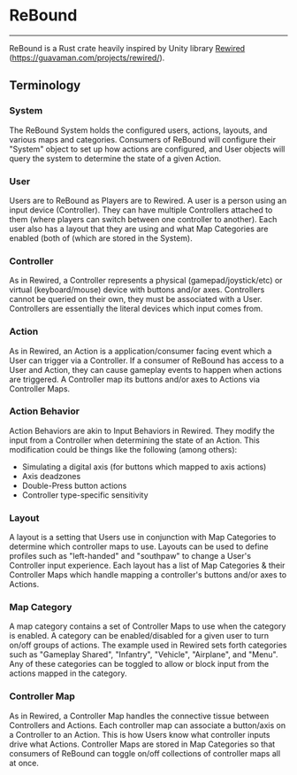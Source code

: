 # ReBound
-----

ReBound is a Rust crate heavily inspired by Unity library [Rewired](https://assetstore.unity.com/packages/tools/utilities/rewired-21676) (https://guavaman.com/projects/rewired/).

## Terminology

### System

The ReBound System holds the configured users, actions, layouts, and various maps and categories. Consumers of ReBound will configure their "System" object to set up how actions are configured, and User objects will query the system to determine the state of a given Action.

### User

Users are to ReBound as Players are to Rewired. A user is a person using an input device (Controller). They can have multiple Controllers attached to them (where players can switch between one controller to another). Each user also has a layout that they are using and what Map Categories are enabled (both of (which are stored in the System).

### Controller

As in Rewired, a Controller represents a physical (gamepad/joystick/etc) or virtual (keyboard/mouse) device with buttons and/or axes. Controllers cannot be queried on their own, they must be associated with a User. Controllers are essentially the literal devices which input comes from.

### Action

As in Rewired, an Action is a application/consumer facing event which a User can trigger via a Controller. If a consumer of ReBound has access to a User and Action, they can cause gameplay events to happen when actions are triggered. A Controller map its buttons and/or axes to Actions via Controller Maps.

### Action Behavior

Action Behaviors are akin to Input Behaviors in Rewired. They modify the input from a Controller when determining the state of an Action. This modification could be things like the following (among others):
- Simulating a digital axis (for buttons which mapped to axis actions)
- Axis deadzones
- Double-Press button actions
- Controller type-specific sensitivity

### Layout

A layout is a setting that Users use in conjunction with Map Categories to determine which controller maps to use. Layouts can be used to define profiles such as "left-handed" and "southpaw" to change a User's Controller input experience. Each layout has a list of Map Categories & their Controller Maps which handle mapping a controller's buttons and/or axes to Actions.

### Map Category

A map category contains a set of Controller Maps to use when the category is enabled. A category can be enabled/disabled for a given user to turn on/off groups of actions. The example used in Rewired sets forth categories such as "Gameplay Shared", "Infantry", "Vehicle", "Airplane", and "Menu". Any of these categories can be toggled to allow or block input from the actions mapped in the category.

### Controller Map

As in Rewired, a Controller Map handles the connective tissue between Controllers and Actions. Each controller map can associate a button/axis on a Controller to an Action. This is how Users know what controller inputs drive what Actions. Controller Maps are stored in Map Categories so that consumers of ReBound can toggle on/off collections of controller maps all at once.
